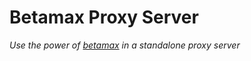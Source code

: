 # Betamax Proxy Server
*Use the power of [betamax](http://freeside.co/betamax/) in a standalone proxy server*